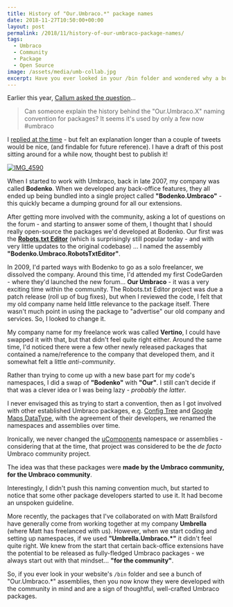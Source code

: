```yaml
---
title: History of "Our.Umbraco.*" package names
date: 2018-11-27T10:50:00+00:00
layout: post
permalink: /2018/11/history-of-our-umbraco-package-names/
tags:
  - Umbraco
  - Community
  - Package
  - Open Source
image: /assets/media/umb-collab.jpg
excerpt: Have you ever looked in your /bin folder and wondered why a bunch of Umbraco package assemblies are prefixed with "Our.Umbraco."? Let's find out about the history of that naming convention!
---
```


Earlier this year, [Callum asked the question](https://twitter.com/callumbwhyte/status/820641163334053889)&hellip;

> Can someone explain the history behind the "Our.Umbraco.X" naming convention for packages? It seems it's used by only a few now #umbraco

I [replied at the time](https://twitter.com/leekelleher/status/820727834536767488) - but felt an explanation longer than a couple of tweets would be nice, (and findable for future reference). I have a draft of this post sitting around for a while now, thought best to publish it!

<a href="https://www.flickr.com/photos/rikhelsen/6269167834/in/album-72157627950157764/" title="Umbraco community hacking"><img src="/assets/media/umb-collab.jpg" alt="IMG_4590"></a>

When I started to work with Umbraco, back in late 2007, my company was called **Bodenko**. When we developed any back-office features, they all ended up being bundled into a single project called **"Bodenko.Umbraco"** - this quickly became a dumping ground for all our extensions.

After getting more involved with the community, asking a lot of questions on the forum - and starting to answer some of them, I thought that I should really open-source the packages we'd developed at Bodenko. Our first was the [**Robots.txt Editor**](https://our.umbraco.com/packages/developer-tools/robotstxt-editor/) (which is surprisingly still popular today - and with very little updates to the original codebase) &hellip; I named the assembly **"Bodenko.Umbraco.RobotsTxtEditor"**.

In 2009, I'd parted ways with Bodenko to go as a solo freelancer, we dissolved the company. Around this time, I'd attended my first CodeGarden - where they'd launched the new forum&hellip; **Our Umbraco** - it was a very exciting time within the community. The Robots.txt Editor project was due a patch release (roll up of bug fixes), but when I reviewed the code, I felt that my old company name held little relevance to the package itself. There wasn't much point in using the package to "advertise" our old company and services. So, I looked to change it.

My company name for my freelance work was called **Vertino**, I could have swapped it with that, but that didn't feel quite right either. Around the same time, I'd noticed there were a few other newly released packages that contained a name/reference to the company that developed them, and it somewhat felt a little _anti-community_.

Rather than trying to come up with a new base part for my code's namespaces, I did a swap of **"Bodenko"** with **"Our"**. I still can't decide if that was a clever idea or I was being lazy - _probably the latter_.

I never envisaged this as trying to start a convention, then as I got involved with other established Umbraco packages, e.g. [Config Tree](https://our.umbraco.com/packages/developer-tools/config-tree/) and [Google Maps DataType](https://our.umbraco.com/packages/backoffice-extensions/google-maps-datatype/), with the agreement of their developers, we renamed the namespaces and assemblies over time.

Ironically, we never changed the [uComponents](https://our.umbraco.com/packages/backoffice-extensions/ucomponents/) namespace or assemblies - considering that at the time, that project was considered to be the _de facto_ Umbraco community project.

The idea was that these packages were **made by the Umbraco community, for the Umbraco community**.

Interestingly, I didn't push this naming convention much, but started to notice that some other package developers started to use it. It had become an unspoken guideline.

More recently, the packages that I've collaborated on with Matt Brailsford have generally come from working together at my company **Umbrella** (where Matt has freelanced with us). However, when we start coding and setting up namespaces, if we used **"Umbrella.Umbraco.*"** it didn't feel quite right. We knew from the start that certain back-office extensions have the potential to be released as fully-fledged Umbraco packages - we always start out with that mindset&hellip; **"for the community"**.

So, if you ever look in your website's `/bin` folder and see a bunch of "Our.Umbraco.*" assemblies, then you now know they were developed with the community in mind and are a sign of thoughtful, well-crafted Umbraco packages.
